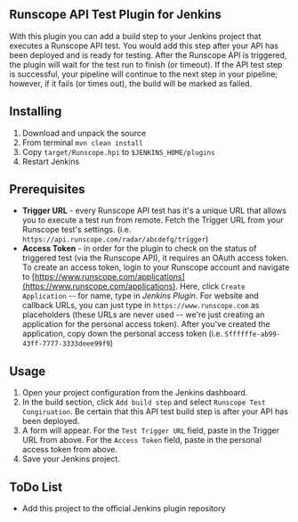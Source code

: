 Runscope API Test Plugin for Jenkins
-------------
With this plugin you can add a build step to your Jenkins project that executes a Runscope API test. You would add this step after your API has been deployed and is ready for testing. After the Runscope API is triggered, the plugin will wait for the test run to finish (or timeout). If the API test step is successful, your pipeline will continue to the next step in your pipeline; however, if it fails (or times out), the build will be marked as failed.

## Installing
1. Download and unpack the source
2. From terminal ```mvn clean install```
3. Copy ```target/Runscope.hpi``` to ```$JENKINS_HOME/plugins```
4. Restart Jenkins 

## Prerequisites
* **Trigger URL** - every Runscope API test has it's a unique URL that allows you to execute a test run from remote. Fetch the Trigger URL from your Runscope test's settings. (i.e. ```https://api.runscope.com/radar/abcdefg/trigger```)
* **Access Token** - in order for the plugin to check on the status of triggered test (via the Runscope API), it requires an OAuth access token. To create an access token, login to your Runscope account and navigate to [https://www.runscope.com/applications](https://www.runscope.com/applications). Here, click ```Create Application``` -- for name, type in *Jenkins Plugin*. For website and callback URLs, you can just type in ```https://www.runscope.com``` as placeholders (these URLs are never used -- we're just creating an application for the personal access token). After you've created the application, copy down the personal access token (i.e. ```5ffffffe-ab99-43ff-7777-3333deee99f9```)
 
## Usage
1. Open your project configuration from the Jenkins dashboard. 
2. In the build section, click ```Add build step``` and select ```Runscope Test Congiruation```. Be certain that this API test build step is after your API has been deployed.
3. A form will appear. For the ```Test Trigger URL``` field, paste in the Trigger URL from above. For the ```Access Token``` field, paste in the personal access token from above. 
4. Save your Jenkins project.

## ToDo List
* Add this project to the official Jenkins plugin repository


